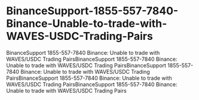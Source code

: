 # BinanceSupport-1855-557-7840-Binance-Unable-to-trade-with-WAVES-USDC-Trading-Pairs
BinanceSupport 1855-557-7840 Binance: Unable to trade with WAVES/USDC Trading PairsBinanceSupport 1855-557-7840 Binance: Unable to trade with WAVES/USDC Trading PairsBinanceSupport 1855-557-7840 Binance: Unable to trade with WAVES/USDC Trading PairsBinanceSupport 1855-557-7840 Binance: Unable to trade with WAVES/USDC Trading PairsBinanceSupport 1855-557-7840 Binance: Unable to trade with WAVES/USDC Trading Pairs
